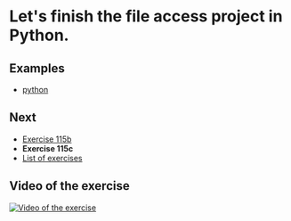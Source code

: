 # Let's finish the file access project in Python.

## Examples

- [python](python)

## Next

- [Exercise 115b](../115b)
- **Exercise 115c**
- [List of exercises](../)

## Video of the exercise

[![Video of the exercise](https://img.youtube.com/vi/-WZ1ddZK7Tc/maxresdefault.jpg)](https://youtu.be/-WZ1ddZK7Tc)
